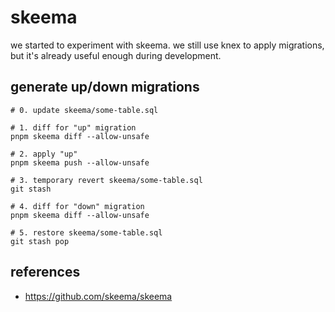 # skeema

we started to experiment with skeema.
we still use knex to apply migrations, but it's already useful enough during development.

## generate up/down migrations

```
# 0. update skeema/some-table.sql

# 1. diff for "up" migration
pnpm skeema diff --allow-unsafe

# 2. apply "up"
pnpm skeema push --allow-unsafe

# 3. temporary revert skeema/some-table.sql
git stash

# 4. diff for "down" migration
pnpm skeema diff --allow-unsafe

# 5. restore skeema/some-table.sql
git stash pop
```

## references

- https://github.com/skeema/skeema
